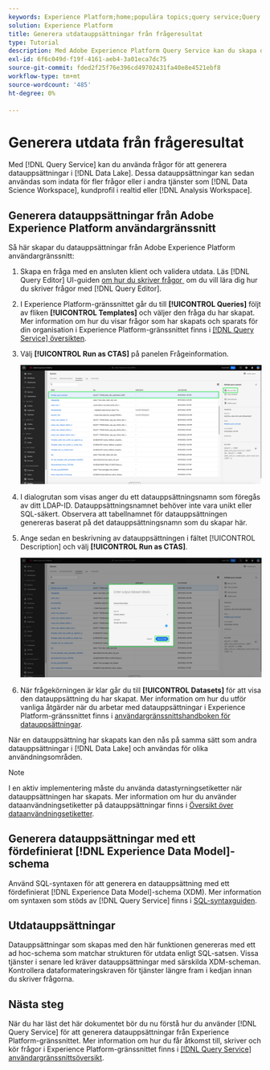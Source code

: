 ```yaml
---
keywords: Experience Platform;home;populära topics;query service;Query service;generate datasets;generate dataset;create dataset;
solution: Experience Platform
title: Generera utdatauppsättningar från frågeresultat
type: Tutorial
description: Med Adobe Experience Platform Query Service kan du skapa datauppsättningar från användargränssnittet. När en datauppsättning har skapats kan den nås som vilken annan datauppsättning som helst i datasjön och användas för en mängd olika användningsfall.
exl-id: 6f6c049d-f19f-4161-aeb4-3a01eca7dc75
source-git-commit: fded2f25f76e396cd49702431fa40e8e4521ebf8
workflow-type: tm+mt
source-wordcount: '485'
ht-degree: 0%

---
```


# Generera utdata från frågeresultat

Med [!DNL Query Service] kan du använda frågor för att generera datauppsättningar i [!DNL Data Lake]. Dessa datauppsättningar kan sedan användas som indata för fler frågor eller i andra tjänster som [!DNL Data Science Workspace], kundprofil i realtid eller [!DNL Analysis Workspace].

## Generera datauppsättningar från Adobe Experience Platform användargränssnitt

Så här skapar du datauppsättningar från Adobe Experience Platform användargränssnitt:

1. Skapa en fråga med en ansluten klient och validera utdata. Läs [!DNL Query Editor] UI-guiden [&#x200B; om hur du skriver frågor &#x200B;](./user-guide.md#writing-queries) om du vill lära dig hur du skriver frågor med [!DNL Query Editor].

2. I Experience Platform-gränssnittet går du till **[!UICONTROL Queries]** följt av fliken **[!UICONTROL Templates]** och väljer den fråga du har skapat. Mer information om hur du visar frågor som har skapats och sparats för din organisation i Experience Platform-gränssnittet finns i [[!DNL Query Service] översikten](./overview.md#browse).

3. Välj **[!UICONTROL Run as CTAS]** på panelen Frågeinformation.

   ![Fliken [!UICONTROL Templates] i arbetsytan Frågor med Markera [!UICONTROL Run as CTAS] markerad.](../images/ui/create-datasets/run-as-ctas.png)

4. I dialogrutan som visas anger du ett datauppsättningsnamn som föregås av ditt LDAP-ID. Datauppsättningsnamnet behöver inte vara unikt eller SQL-säkert. Observera att tabellnamnet för datauppsättningen genereras baserat på det datauppsättningsnamn som du skapar här.

5. Ange sedan en beskrivning av datauppsättningen i fältet [!UICONTROL Description] och välj **[!UICONTROL Run as CTAS]**.

   ![Dialogrutan för utdata med datauppsättningsinformation och [!UICONTROL Run as CTAS] markerad](../images/ui/create-datasets/run-query.png)

6. När frågekörningen är klar går du till **[!UICONTROL Datasets]** för att visa den datauppsättning du har skapat. Mer information om hur du utför vanliga åtgärder när du arbetar med datauppsättningar i Experience Platform-gränssnittet finns i [användargränssnittshandboken för datauppsättningar](../../catalog/datasets/user-guide.md).

När en datauppsättning har skapats kan den nås på samma sätt som andra datauppsättningar i [!DNL Data Lake] och användas för olika användningsområden.

>[!NOTE]
>
>I en aktiv implementering måste du använda datastyrningsetiketter när datauppsättningen har skapats. Mer information om hur du använder dataanvändningsetiketter på datauppsättningar finns i [Översikt över dataanvändningsetiketter](../../data-governance/labels/overview.md).

## Generera datauppsättningar med ett fördefinierat [!DNL Experience Data Model]-schema

Använd SQL-syntaxen för att generera en datauppsättning med ett fördefinierat [!DNL Experience Data Model]-schema (XDM). Mer information om syntaxen som stöds av [!DNL Query Service] finns i [SQL-syntaxguiden](../sql/syntax.md#create-table-as-select).

## Utdatauppsättningar

Datauppsättningar som skapas med den här funktionen genereras med ett ad hoc-schema som matchar strukturen för utdata enligt SQL-satsen. Vissa tjänster i senare led kräver datauppsättningar med särskilda XDM-scheman. Kontrollera dataformateringskraven för tjänster längre fram i kedjan innan du skriver frågorna.

## Nästa steg

När du har läst det här dokumentet bör du nu förstå hur du använder [!DNL Query Service] för att generera datauppsättningar från Experience Platform-gränssnittet. Mer information om hur du får åtkomst till, skriver och kör frågor i Experience Platform-gränssnittet finns i [[!DNL Query Service] användargränssnittsöversikt](./overview.md).
